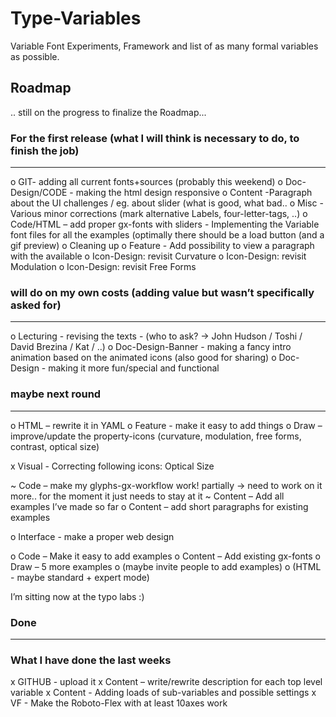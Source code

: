 # Type-Variables
Variable Font Experiments, Framework and list of as many formal variables as possible.


## Roadmap
.. still on the progress to finalize the Roadmap...

### For the first release (what I will think is necessary to do, to finish the job)
---------------------------------
o GIT- adding all current fonts+sources (probably this weekend) 
o Doc-Design/CODE - making the html design responsive
o Content -Paragraph about the UI challenges / eg. about slider (what is good, what bad.. 
o Misc - Various minor corrections (mark alternative Labels, four-letter-tags, ..)
o Code/HTML –  add proper gx-fonts with sliders - Implementing the Variable font files for all the examples (optimally there should be a load button (and a gif preview)
o Cleaning up
o Feature - Add possibility to view a paragraph with the available
o Icon-Design: revisit Curvature
o Icon-Design: revisit Modulation
o Icon-Design: revisit Free Forms

### will do on my own costs (adding value but wasn’t specifically asked for)
---------------------------------
o Lecturing - revising the texts - (who to ask? -> John Hudson / Toshi / David Brezina / Kat / ..) 
o Doc-Design-Banner - making a fancy intro animation based on the animated icons (also good for sharing)
o Doc-Design - making it more fun/special and functional



### maybe next round
---------------------------------
o HTML – rewrite it in YAML
o Feature - make it easy to add things
o Draw – improve/update the property-icons (curvature, modulation, free forms, contrast, optical size)






x Visual - Correcting following icons: Optical Size


~ Code – make my glyphs-gx-workflow work! 
	partially -> need to work on it more.. for the moment it just needs to stay at it 
~ Content – Add all examples I’ve made so far
o Content – add short paragraphs for existing examples



o Interface - make a proper web design


o Code – Make it easy to add examples
o Content – Add existing gx-fonts
o Draw – 5 more examples
o (maybe invite people to add examples)
o (HTML - maybe standard + expert mode)

I’m sitting now at the typo labs :) 


### Done
---------------------------------
### What I have done the last weeks
x GITHUB - upload it
x Content – write/rewrite description for each top level variable
x Content - Adding loads of sub-variables and possible settings
x VF - Make the Roboto-Flex with at least 10axes work
